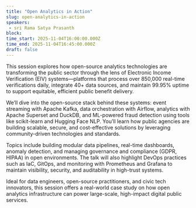 ```yaml
---
title: "Open Analytics in Action"
slug: open-analytics-in-action
speakers:
 - sri Rama Satya Prasanth
block: 
time_start: 2025-11-04T16:00:00.000Z
time_end: 2025-11-04T16:45:00.000Z
draft: false
---
```


This session explores how open-source analytics technologies are transforming the public sector through the lens of Electronic Income Verification (EIV) systems—platforms that process over 850,000 real-time verifications daily, integrate 40+ data sources, and maintain 99.95% uptime to support equitable, efficient public benefit delivery.
 
We’ll dive into the open-source stack behind these systems: event streaming with Apache Kafka, data orchestration with Airflow, analytics with Apache Superset and DuckDB, and ML-powered fraud detection using tools like scikit-learn and Hugging Face NLP. You’ll learn how public agencies are building scalable, secure, and cost-effective solutions by leveraging community-driven technologies and standards.
 
Topics include building modular data pipelines, real-time dashboards, anomaly detection, and managing governance and compliance (GDPR, HIPAA) in open environments. The talk will also highlight DevOps practices such as IaC, GitOps, and monitoring with Prometheus and Grafana to maintain visibility, security, and auditability in high-trust systems.
 
Ideal for data engineers, open-source practitioners, and civic tech innovators, this session offers a real-world case study on how open analytics infrastructure can power large-scale, high-impact digital public services.